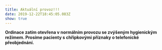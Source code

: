 ```yaml
---
title: Aktuální provoz!!!
date: 2019-12-22T18:45:05.083Z
show: true
---
```

**Ordinace zatím otevřena v normálním provozu se zvýšeným hygienickým režimem. Prosíme pacienty s chřipkovými příznaky o telefonické přeobjednání.**
